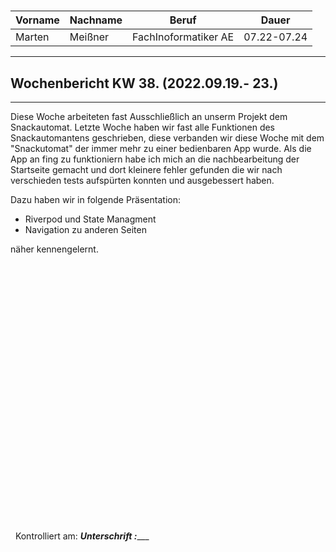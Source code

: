 #

| Vorname | Nachname | Beruf | Dauer |
|---|---|---|---|
|Marten| Meißner|FachInoformatiker AE|07.22-07.24|
---

## Wochenbericht KW 38.  (2022.09.19.- 23.)

---

Diese Woche arbeiteten fast Ausschließlich an unserm Projekt dem Snackautomat.
Letzte Woche haben wir fast alle Funktionen des Snackautomantens geschrieben, diese verbanden wir diese Woche mit dem "Snackutomat" der immer mehr zu einer bedienbaren App wurde.
Als die App an fing zu funktioniern habe ich mich an die nachbearbeitung der Startseite gemacht und dort kleinere fehler gefunden die wir nach verschieden tests aufspürten konnten und ausgebessert haben.

Dazu haben wir in folgende Präsentation:

- Riverpod und State Managment
- Navigation zu anderen Seiten  

näher kennengelernt.
&nbsp;
\
\
\
\
\
\
\
\
\
\
\
\
\
\
\
\
\
\
\
\
\
\
\
\
\
\
\
&nbsp;
Kontrolliert am: _________________Unterschrift  :____________________
